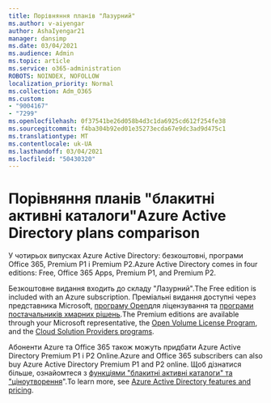 ```yaml
---
title: Порівняння планів "Лазурний"
ms.author: v-aiyengar
author: AshaIyengar21
manager: dansimp
ms.date: 03/04/2021
ms.audience: Admin
ms.topic: article
ms.service: o365-administration
ROBOTS: NOINDEX, NOFOLLOW
localization_priority: Normal
ms.collection: Adm_O365
ms.custom:
- "9004167"
- "7299"
ms.openlocfilehash: 0f37541be26d058b4d3c1da6925cd612f254fe38
ms.sourcegitcommit: f4ba304b92ed01e35273ecda67e9dc3ad9d475c1
ms.translationtype: MT
ms.contentlocale: uk-UA
ms.lasthandoff: 03/04/2021
ms.locfileid: "50430320"
---
```

# <a name="azure-active-directory-plans-comparison"></a><span data-ttu-id="1f959-102">Порівняння планів "блакитні активні каталоги"</span><span class="sxs-lookup"><span data-stu-id="1f959-102">Azure Active Directory plans comparison</span></span>

<span data-ttu-id="1f959-103">У чотирьох випусках Azure Active Directory: безкоштовні, програми Office 365, Premium P1 і Premium P2.</span><span class="sxs-lookup"><span data-stu-id="1f959-103">Azure Active Directory comes in four editions: Free, Office 365 Apps, Premium P1, and Premium P2.</span></span>

<span data-ttu-id="1f959-104">Безкоштовне видання входить до складу "Лазурний".</span><span class="sxs-lookup"><span data-stu-id="1f959-104">The Free edition is included with an Azure subscription.</span></span> <span data-ttu-id="1f959-105">Преміальні видання доступні через представника Microsoft, [програму Open](https://go.microsoft.com/fwlink/?linkid=2110873)для ліцензування та [програми постачальників хмарних рішень](https://go.microsoft.com/fwlink/?LinkId=614968&clcid=0x409).</span><span class="sxs-lookup"><span data-stu-id="1f959-105">The Premium editions are available through your Microsoft representative, the [Open Volume License Program](https://go.microsoft.com/fwlink/?linkid=2110873), and the [Cloud Solution Providers programs](https://go.microsoft.com/fwlink/?LinkId=614968&clcid=0x409).</span></span>

<span data-ttu-id="1f959-106">Абоненти Azure та Office 365 також можуть придбати Azure Active Directory Premium P1 і P2 Online.</span><span class="sxs-lookup"><span data-stu-id="1f959-106">Azure and Office 365 subscribers can also buy Azure Active Directory Premium P1 and P2 online.</span></span> <span data-ttu-id="1f959-107">Щоб дізнатися більше, ознайомтеся з [функціями "блакитні активні каталоги" та "ціноутворення](https://go.microsoft.com/fwlink/?linkid=2081447)".</span><span class="sxs-lookup"><span data-stu-id="1f959-107">To learn more, see [Azure Active Directory features and pricing](https://go.microsoft.com/fwlink/?linkid=2081447).</span></span>
